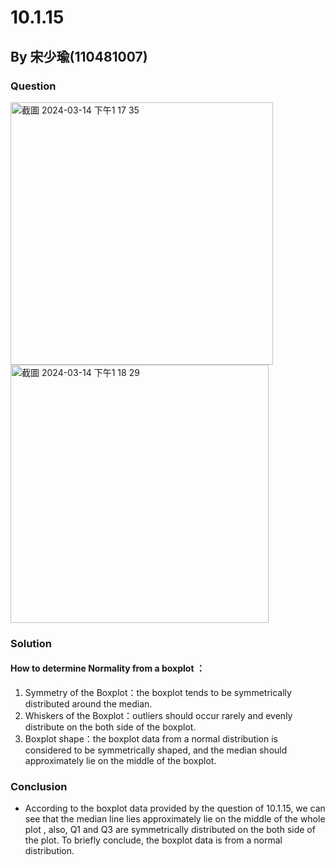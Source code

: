 # 10.1.15
## By 宋少瑜(110481007)
### Question
<img width="420" alt="截圖 2024-03-14 下午1 17 35" src="https://github.com/arriel0314/practice/assets/162074055/3a4b9f65-5772-4afe-911b-614c66a0e6fa">
<img width="413" alt="截圖 2024-03-14 下午1 18 29" src="https://github.com/arriel0314/practice/assets/162074055/f0b5620f-7aab-4ea7-8fa6-85154c99d0e5">

###  Solution
#### How to determine Normality from a boxplot ：

   1. Symmetry of the Boxplot：the boxplot tends to be  symmetrically distributed around the median.
   2. Whiskers of the Boxplot：outliers should occur rarely and evenly distribute on the both side of the boxplot.
   3. Boxplot shape：the boxplot data from a normal distribution is considered to be symmetrically shaped, and the median should approximately lie on the middle of the boxplot.
  
### Conclusion
- According to the boxplot data provided by the question of 10.1.15, we can see that the median line lies approximately lie on the middle of the whole plot , also, Q1 and Q3 are symmetrically distributed on the both side of the plot. To briefly conclude, the boxplot data is from a normal distribution.
